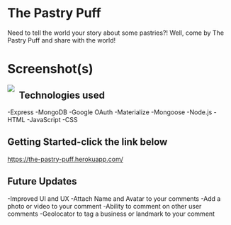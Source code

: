 # The Pastry Puff

Need to tell the world your story about some pastries?!
Well, come by The Pastry Puff and share with the world!

# Screenshot(s)
<img src="testImage.jpg"
    style="float: left; margin-right: 10px;" />

## Technologies used
-Express
-MongoDB
-Google OAuth
-Materialize
-Mongoose
-Node.js
-HTML
-JavaScript
-CSS

## Getting Started-click the link below
https://the-pastry-puff.herokuapp.com/

## Future Updates
-Improved UI and UX
-Attach Name and Avatar to your comments
-Add a photo or video to your comment
-Ability to comment on other user comments
-Geolocator to tag a business or landmark to your comment